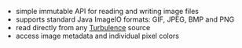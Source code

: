 - simple immutable API for reading and writing image files
- supports standard Java ImageIO formats: GIF, JPEG, BMP and PNG
- read directly from any [Turbulence](https://github.com/propensive/turbulence) source
- access image metadata and individual pixel colors
